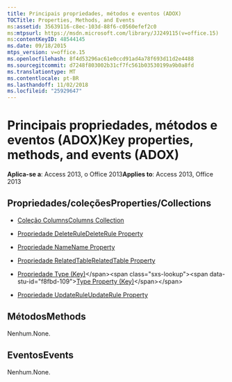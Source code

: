 ```yaml
---
title: Principais propriedades, métodos e eventos (ADOX)
TOCTitle: Properties, Methods, and Events
ms:assetid: 35639116-c8ec-103d-88f6-c0560efef2c0
ms:mtpsurl: https://msdn.microsoft.com/library/JJ249115(v=office.15)
ms:contentKeyID: 48544145
ms.date: 09/18/2015
mtps_version: v=office.15
ms.openlocfilehash: 8f4d53296ac61e0ccd91ad4a78f693d11d2e4488
ms.sourcegitcommit: d7248f803002b31cf7fc561b03530199a9b0a8fd
ms.translationtype: MT
ms.contentlocale: pt-BR
ms.lasthandoff: 11/02/2018
ms.locfileid: "25929647"
---
```

# <a name="key-properties-methods-and-events-adox"></a><span data-ttu-id="f8fbd-102">Principais propriedades, métodos e eventos (ADOX)</span><span class="sxs-lookup"><span data-stu-id="f8fbd-102">Key properties, methods, and events (ADOX)</span></span>


<span data-ttu-id="f8fbd-103">**Aplica-se a**: Access 2013, o Office 2013</span><span class="sxs-lookup"><span data-stu-id="f8fbd-103">**Applies to**: Access 2013, Office 2013</span></span> 

## <a name="propertiescollections"></a><span data-ttu-id="f8fbd-104">Propriedades/coleções</span><span class="sxs-lookup"><span data-stu-id="f8fbd-104">Properties/Collections</span></span>

- [<span data-ttu-id="f8fbd-105">Coleção Columns</span><span class="sxs-lookup"><span data-stu-id="f8fbd-105">Columns Collection</span></span>](columns-collection-adox.md)

- [<span data-ttu-id="f8fbd-106">Propriedade DeleteRule</span><span class="sxs-lookup"><span data-stu-id="f8fbd-106">DeleteRule Property</span></span>](deleterule-property-adox.md)

- [<span data-ttu-id="f8fbd-107">Propriedade Name</span><span class="sxs-lookup"><span data-stu-id="f8fbd-107">Name Property</span></span>](name-property-adox.md)

- [<span data-ttu-id="f8fbd-108">Propriedade RelatedTable</span><span class="sxs-lookup"><span data-stu-id="f8fbd-108">RelatedTable Property</span></span>](relatedtable-property-adox.md)

- <span data-ttu-id="f8fbd-109">[Propriedade Type (Key)](https://msdn.microsoft.com/library/jj248879\(v=office.15\))</span><span class="sxs-lookup"><span data-stu-id="f8fbd-109">[Type Property (Key)](https://msdn.microsoft.com/library/jj248879\(v=office.15\))</span></span>

- [<span data-ttu-id="f8fbd-110">Propriedade UpdateRule</span><span class="sxs-lookup"><span data-stu-id="f8fbd-110">UpdateRule Property</span></span>](updaterule-property-adox.md)

## <a name="methods"></a><span data-ttu-id="f8fbd-111">Métodos</span><span class="sxs-lookup"><span data-stu-id="f8fbd-111">Methods</span></span>

<span data-ttu-id="f8fbd-112">Nenhum.</span><span class="sxs-lookup"><span data-stu-id="f8fbd-112">None.</span></span>

## <a name="events"></a><span data-ttu-id="f8fbd-113">Eventos</span><span class="sxs-lookup"><span data-stu-id="f8fbd-113">Events</span></span>

<span data-ttu-id="f8fbd-114">Nenhum.</span><span class="sxs-lookup"><span data-stu-id="f8fbd-114">None.</span></span>

